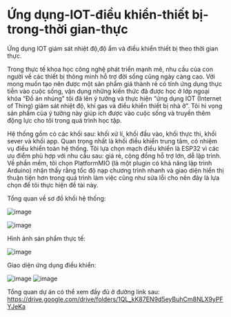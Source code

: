 # Ứng dụng-IOT-điều khiển-thiết bị-trong-thời gian-thực
Ứng dụng IOT giám sát nhiệt độ,độ ẩm và điều khiển thiết bị theo thời gian thực.

Trong thực tế khoa học công nghệ phát triển mạnh mẽ, nhu cầu của con người về các thiết bị thông minh hỗ trợ đời sống cũng ngày càng cao. Với mong muốn tạo nên được một sản phẩm giá thành rẻ có tính ứng dụng thực tiễn vào cuộc sống, vận dụng những kiến thức đã được học ở lớp ngoại khóa “Đồ án nhúng” tôi đã lên ý tưởng và thực hiện “ứng dụng IOT (Internet of Thing) giám sát nhiệt độ, khí gas và điều khiển thiết bị nhà ở”. Tôi hi vọng sản phẩm của ý tưởng này giúp ích được vào cuộc sống và truyền thêm động lực cho tôi trong quá trình học tập. 

Hệ thống gồm có các khối sau: khối xử lí, khối đầu vào, khối thực thi, khối sever và khối app. Quan trọng nhất là khối điều khiển trung tâm, có nhiệm vụ điều khiển toàn hệ thống.
Tôi lựa chọn mạch điều khiển là ESP32 vì các ưu điểm phù hợp với nhu cầu sau: giá rẻ, cộng đồng hỗ trợ lớn, dễ lập trình. 
Về phần mềm, tôi chọn PlatformMIO (là một plugin có khả năng lập trình Arduino) nhận thấy rằng tốc độ nạp chương trình nhanh 
và giao diện hiển thị thuận tiện hơn trong quá trình làm việc cũng như sửa lỗi cho nên đây là lựa chọn để tôi thực hiện đề tài này.

Tổng quan về sơ đồ khối hệ thống:

![image](https://github.com/user-attachments/assets/8de31ed9-d517-411c-8317-847a75b711f3)

![image](https://github.com/user-attachments/assets/451dcbfe-46cc-4930-835d-e684eb059fdc)

Hình ảnh sản phẩm thực tế:

![image](https://github.com/user-attachments/assets/c4166df1-c821-4a1e-98a7-072a41ff9d50)

Giao diện ứng dụng điều khiển:

![image](https://github.com/user-attachments/assets/07b649ea-2e7e-47ac-aa97-f363bcf7e597)
![image](https://github.com/user-attachments/assets/7280a2aa-59f6-4226-af67-5c60366dd2f6)

Tổng quan dự án có thể xem đầy đủ ở đường link sau: https://drive.google.com/drive/folders/1QL_kK87EN9d5eyBuhCm8NLX9yPFYJeKa
